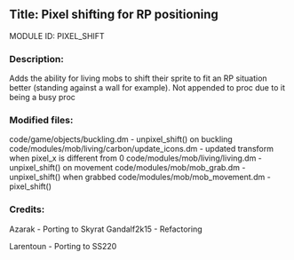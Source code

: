 ## Title: Pixel shifting for RP positioning

MODULE ID: PIXEL_SHIFT

### Description:

Adds the ability for living mobs to shift their sprite to fit an RP situation better (standing against a wall for example). Not appended to proc due to it being a busy proc

### Modified files:

code/game/objects/buckling.dm - unpixel_shift() on buckling
code/modules/mob/living/carbon/update_icons.dm - updated transform when pixel_x is different from 0
code/modules/mob/living/living.dm - unpixel_shift() on movement
code/modules/mob/mob_grab.dm - unpixel_shift() when grabbed
code/modules/mob/mob_movement.dm - pixel_shift()

### Credits:

Azarak - Porting to Skyrat
Gandalf2k15 - Refactoring

Larentoun - Porting to SS220

